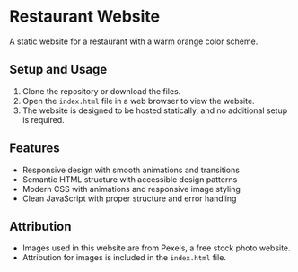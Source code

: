 # Restaurant Website

A static website for a restaurant with a warm orange color scheme.

## Setup and Usage

1. Clone the repository or download the files.
2. Open the `index.html` file in a web browser to view the website.
3. The website is designed to be hosted statically, and no additional setup is required.

## Features

* Responsive design with smooth animations and transitions
* Semantic HTML structure with accessible design patterns
* Modern CSS with animations and responsive image styling
* Clean JavaScript with proper structure and error handling

## Attribution

* Images used in this website are from Pexels, a free stock photo website.
* Attribution for images is included in the `index.html` file.